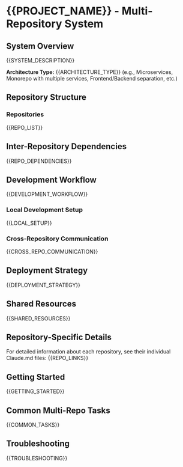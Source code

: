 # {{PROJECT_NAME}} - Multi-Repository System

## System Overview
{{SYSTEM_DESCRIPTION}}

**Architecture Type:** {{ARCHITECTURE_TYPE}}
(e.g., Microservices, Monorepo with multiple services, Frontend/Backend separation, etc.)

## Repository Structure

### Repositories
{{REPO_LIST}}

## Inter-Repository Dependencies
{{REPO_DEPENDENCIES}}

## Development Workflow
{{DEVELOPMENT_WORKFLOW}}

### Local Development Setup
{{LOCAL_SETUP}}

### Cross-Repository Communication
{{CROSS_REPO_COMMUNICATION}}

## Deployment Strategy
{{DEPLOYMENT_STRATEGY}}

## Shared Resources
{{SHARED_RESOURCES}}

## Repository-Specific Details
For detailed information about each repository, see their individual Claude.md files:
{{REPO_LINKS}}

## Getting Started
{{GETTING_STARTED}}

## Common Multi-Repo Tasks
{{COMMON_TASKS}}

## Troubleshooting
{{TROUBLESHOOTING}}
